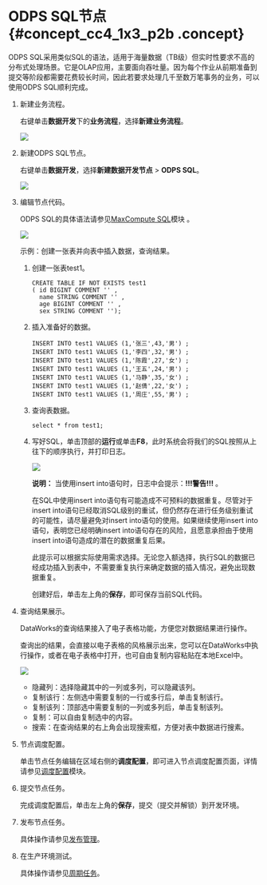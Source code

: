 # ODPS SQL节点 {#concept_cc4_1x3_p2b .concept}

ODPS SQL采用类似SQL的语法，适用于海量数据（TB级）但实时性要求不高的分布式处理场景。它是OLAP应用，主要面向吞吐量。因为每个作业从前期准备到提交等阶段都需要花费较长时间，因此若要求处理几千至数万笔事务的业务，可以使用ODPS SQL顺利完成。

1.  新建业务流程。

    右键单击**数据开发**下的**业务流程**，选择**新建业务流程**。

    ![](http://static-aliyun-doc.oss-cn-hangzhou.aliyuncs.com/assets/img/16292/15381257037651_zh-CN.png)

2.  新建ODPS SQL节点。

    右键单击**数据开发**，选择**新建数据开发节点** \> **ODPS SQL**。

    ![](http://static-aliyun-doc.oss-cn-hangzhou.aliyuncs.com/assets/img/16293/15381257037679_zh-CN.png)

3.  编辑节点代码。

    ODPS SQL的具体语法请参见[MaxCompute SQL](https://www.alibabacloud.com/help/doc-detail/27860.htm)模块 。

    ![](http://static-aliyun-doc.oss-cn-hangzhou.aliyuncs.com/assets/img/16293/15381257037680_zh-CN.png)

    示例：创建一张表并向表中插入数据，查询结果。

    1.  创建一张表test1。

        ```
        CREATE TABLE IF NOT EXISTS test1 
        ( id BIGINT COMMENT '' ,
          name STRING COMMENT '' ,
          age BIGINT COMMENT '' ,
          sex STRING COMMENT '');
        ```

    2.  插入准备好的数据。

        ```
        INSERT INTO test1 VALUES (1,'张三',43,'男') ;
        INSERT INTO test1 VALUES (1,'李四',32,'男') ;
        INSERT INTO test1 VALUES (1,'陈霞',27,'女') ;
        INSERT INTO test1 VALUES (1,'王五',24,'男') ;
        INSERT INTO test1 VALUES (1,'马静',35,'女') ;
        INSERT INTO test1 VALUES (1,'赵倩',22,'女') ;
        INSERT INTO test1 VALUES (1,'周庄',55,'男') ;
        ```

    3.  查询表数据。

        ```
        select * from test1;
        ```

    4.  写好SQL，单击顶部的**运行**或单击**F8**，此时系统会将我们的SQL按照从上往下的顺序执行，并打印日志。

        ![](http://static-aliyun-doc.oss-cn-hangzhou.aliyuncs.com/assets/img/16293/153812570311262_zh-CN.jpg)

        **说明：** 当使用insert into语句时，日志中会提示：**!!!警告!!!** 。

        在SQL中使用insert into语句有可能造成不可预料的数据重复。尽管对于insert into语句已经取消SQL级别的重试，但仍然存在进行任务级别重试的可能性，请尽量避免对insert into语句的使用。如果继续使用insert into语句，表明您已经明确insert into语句存在的风险，且愿意承担由于使用insert into语句造成的潜在的数据重复后果。

        此提示可以根据实际使用需求选择。无论您入额选择，执行SQL的数据已经成功插入到表中，不需要重复执行来确定数据的插入情况，避免出现数据重复。

        创建好后，单击左上角的**保存**，即可保存当前SQL代码。

4.  查询结果展示。

    DataWorks的查询结果接入了电子表格功能，方便您对数据结果进行操作。

    查询出的结果，会直接以电子表格的风格展示出来，您可以在DataWorks中执行操作，或者在电子表格中打开，也可自由复制内容粘贴在本地Excel中。

    ![](http://static-aliyun-doc.oss-cn-hangzhou.aliyuncs.com/assets/img/16335/15381257038260_zh-CN.png)

    -   隐藏列：选择隐藏其中的一列或多列，可以隐藏该列。
    -   复制该行：左侧选中需要复制的一行或多行后，单击复制该行。
    -   复制该列：顶部选中需要复制的一列或多列后，单击复制该列。
    -   复制：可以自由复制选中的内容。
    -   搜索：在查询结果的右上角会出现搜索框，方便对表中数据进行搜素。
5.  节点调度配置。

    单击节点任务编辑在区域右侧的**调度配置**，即可进入节点调度配置页面，详情请参见[调度配置](intl.zh-CN/使用指南/数据开发/调度配置/基本属性.md#)模块。

6.  提交节点任务。

    完成调度配置后，单击左上角的**保存**，提交（提交并解锁）到开发环境。

7.  发布节点任务。

    具体操作请参见[发布管理](intl.zh-CN/使用指南/数据开发/发布管理/任务发布.md#)。

8.  在生产环境测试。

    具体操作请参见[周期任务](intl.zh-CN/使用指南/运维中心/任务列表/周期任务.md#)。


